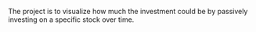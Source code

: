 The project is to visualize how much the investment could be by passively investing on a specific stock over time.

